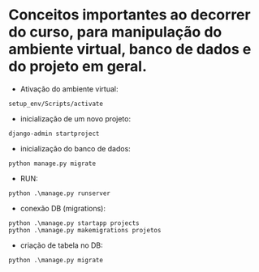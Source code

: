 # Conceitos importantes ao decorrer do curso, para manipulação do ambiente virtual, banco de dados e do projeto em geral.

- Ativação do ambiente virtual:
```
setup_env/Scripts/activate
```

- inicialização de um novo projeto:
```
django-admin startproject
```

- inicialização do banco de dados:
```
python manage.py migrate
```

- RUN:
```
python .\manage.py runserver
```

- conexão DB (migrations):
```
python .\manage.py startapp projects
python .\manage.py makemigrations projetos 
```

- criação de tabela no DB:
```
python .\manage.py migrate   
````